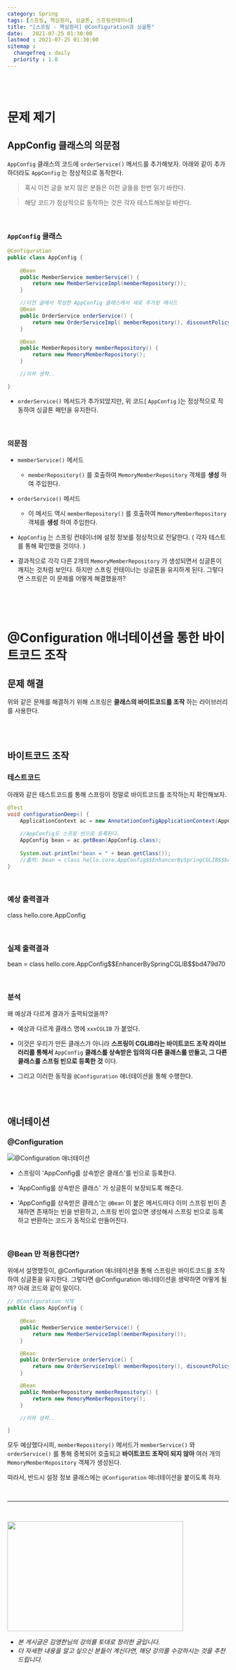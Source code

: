 ```yaml
---
category: Spring
tags: [스프링, 핵심원리, 싱글톤, 스프링컨테이너]
title: "[스프링 - 핵심원리] @Configuration과 싱글톤"
date:   2021-07-25 01:30:00 
lastmod : 2021-07-25 01:30:00
sitemap :
  changefreq : daily
  priority : 1.0
---
```


<br/><br/>

# 문제 제기

## AppConfig 클래스의 의문점

`AppConfig` 클래스의 코드에 `orderService()` 메서드를 추가해보자. 아래와 같이 추가하더라도 `AppConfig` 는 정상적으로 동작한다.

> 혹시 이전 글을 보지 않은 분들은 이전 글들을 한번 읽기 바란다.

> 해당 코드가 정상적으로 동작하는 것은 각자 테스트해보길 바란다.

<br>

### `AppConfig` 클래스

```java
@Configuration
public class AppConfig {
	
	@Bean
	public MemberService memberService() {
		return new MemberServiceImpl(memberRepository());
	}

	//이전 글에서 작성한 AppConfig 클래스에서 새로 추가된 메서드
	@Bean
	public OrderService orderService() {
		return new OrderServiceImpl( memberRepository(), discountPolicy());
	}

	@Bean
	public MemberRepository memberRepository() {
		return new MemoryMemberRepository();
	}

	//이하 생략..

}
```

- `orderService()` 메서드가 추가되었지만, 위 코드( `AppConfig` )는 정상적으로 작동하여 싱글톤 패턴을 유지한다.

<br>

### 의문점

- `memberService()` 메서드

    - `memberRepository()` 를 호출하여 `MemoryMemberRepository` 객체를 **생성** 하여 주입한다.
- `orderService()` 메서드
    - 이 메서드 역시 `memberRepository()` 를 호출하여 `MemoryMemberRepository` 객체를 **생성** 하여 주입한다.
- `AppConfig` 는 스프링 컨테이너에 설정 정보를 정상적으로 전달한다. ( 각자 테스트를 통해 확인했을 것이다. )
- 결과적으로 각각 다른 2개의 `MemoryMemberRepository` 가 생성되면서 싱글톤이 깨지는 것처럼 보인다. 하지만 스프링 컨테이너는 싱글톤을 유지하게 된다. 그렇다면 스프링은 이 문제를 어떻게 해결했을까?

<br><br><br>

# @Configuration 애너테이션을 통한 바이트코드 조작

## 문제 해결

위와 같은 문제를 해결하기 위해 스프링은 **클래스의 바이트코드를 조작** 하는 라이브러리를 사용한다.

<br><br>

## 바이트코드 조작

### 테스트코드

아래와 같은 테스트코드를 통해 스프링이 정말로 바이트코드를 조작하는지 확인해보자.

```java
@Test
void configurationDeep() {
	ApplicationContext ac = new AnnotationConfigApplicationContext(AppConfig.class);
	
	//AppConfig도 스프링 빈으로 등록된다.
	AppConfig bean = ac.getBean(AppConfig.class);
	
	System.out.println("bean = " + bean.getClass());
	//출력: bean = class hello.core.AppConfig$$EnhancerBySpringCGLIB$$bd479d70
}
```

<br>

### 예상 출력결과

class hello.core.AppConfig

<br>

### 실제 출력결과

bean = class hello.core.AppConfig$$EnhancerBySpringCGLIB\$\$bd479d70

<br>

### 분석

왜 예상과 다르게 결과가 출력되었을까?

- 예상과 다르게 클래스 명에 `xxxCGLIB` 가 붙었다.

- 이것은 우리가 만든 클래스가 아니라 **스프링이 CGLIB라는 바이트코드 조작 라이브러리를 통해서** `AppConfig` **클래스를 상속받은 임의의 다른 클래스를 만들고, 그 다른 클래스를 스프링 빈으로 등록한 것** 이다.
- 그리고 이러한 동작을 `@Configuration` 애너테이션을 통해 수행한다.

<br><br>

## 애너테이션

### @Configuration

![@Configuration 애너테이션](/assets/img/2021-07-25-SPRING_Configuration/Untitled%2012.png)

- 스프링이 'AppConfig를 상속받은 클래스'를 빈으로 등록한다.

- 'AppConfig를 상속받은 클래스' 가 싱글톤이 보장되도록 해준다.
- 'AppConfig를 상속받은 클래스'는 `@Bean` 이 붙은 메서드마다 이미 스프링 빈이 존재하면 존재하는 빈을 반환하고, 스프링 빈이 없으면 생성해서 스프링 빈으로 등록하고 반환하는 코드가 동적으로 만들어진다.

<br>

### @Bean 만 적용한다면?

위에서 설명했듯이, @Configuration 애너테이션을 통해 스프링은 바이트코드를 조작하여 싱글톤을 유지한다. 그렇다면 @Configuration 애너테이션을 생략하면 어떻게 될까? 아래 코드와 같이 말이다.

```java
// @Configuration 삭제
public class AppConfig {
	
	@Bean
	public MemberService memberService() {
		return new MemberServiceImpl(memberRepository());
	}

	@Bean
	public OrderService orderService() {
		return new OrderServiceImpl( memberRepository(), discountPolicy());
	}

	@Bean
	public MemberRepository memberRepository() {
		return new MemoryMemberRepository();
	}

	//이하 생략..

}
```

모두 예상했다시피, `memberRepository()` 메서드가 `memberService()` 와 `orderService()` 를 통해 중복되어 호출되고 **바이트코드 조작이 되지 않아** 여러 개의 `MemoryMemberRepository` 객체가 생성된다.

따라서, 반드시 설정 정보 클래스에는 `@Configuration` 애너테이션을 붙이도록 하자.

<br>

---

<br>

<a href="https://inf.run/pcN8"><img src="/assets/img/Inflearn_Spring_SpringCore/Logo.png" width="400px" height="250px"></a>

- *본 게시글은 김영한님의 강의를 토대로 정리한 글입니다.*
- *더 자세한 내용을 알고 싶으신 분들이 계신다면, 해당 강의를 수강하시는 것을 추천드립니다.*